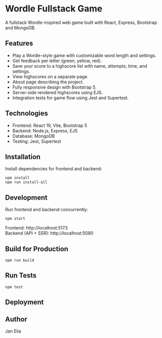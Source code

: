 # Wordle Fullstack Game

A fullstack Wordle-inspired web game built with React, Express, Bootstrap and MongoDB.

## Features

- Play a Wordle-style game with customizable word length and settings.
- Get feedback per letter (green, yellow, red).
- Save your score to a highscore list with name, attempts, time, and settings.
- View highscores on a separate page.
- About page describing the project.
- Fully responsive design with Bootstrap 5.
- Server-side rendered highscores using EJS.
- Integration tests for game flow using Jest and Supertest.

## Technologies

- Frontend: React 19, Vite, Bootstrap 5
- Backend: Node.js, Express, EJS
- Database: MongoDB
- Testing: Jest, Supertest

## Installation

Install dependencies for frontend and backend:

```
npm install
npm run install-all
```

## Development

Run frontend and backend concurrently:

```
npm start
```

Frontend: http://localhost:5173  
Backend (API + SSR): http://localhost:5080

## Build for Production

```
npm run build
```

## Run Tests

```
npm test
```

## Deployment


## Author

Jan Elia